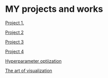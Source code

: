 # __MY projects and works__

[Project 1.](https://github.com/VolodinAlex/alekaran/tree/AlekaranDS/Project%201.%20Job%20analysis)<br>

[Project 2]()

[Project 3]()<br>

[Project 4](https://github.com/VolodinAlex/alekaran/tree/AlekaranDS/Project%204.%20Classification)<br>

[Hyperparameter optiization](https://github.com/VolodinAlex/alekaran/tree/AlekaranDS/Hyperparameter%20optimization)<br>

[The art of visualization](https://github.com/VolodinAlex/alekaran/tree/AlekaranDS/The%20art%20of%20visualization)<br>

[]()<br>
